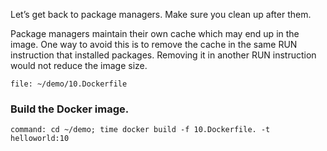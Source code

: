 Let’s get back to package managers. Make sure you clean up after them.

Package managers maintain their own cache which may end up in the image. One way to avoid this is to remove the cache in the same RUN instruction that installed packages. Removing it in another RUN instruction would not reduce the image size.

```editor:open-file
file: ~/demo/10.Dockerfile
```

### Build the Docker image.

```terminal:execute
command: cd ~/demo; time docker build -f 10.Dockerfile. -t helloworld:10
```